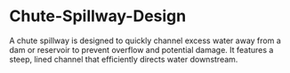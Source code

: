 # Chute-Spillway-Design
A chute spillway is designed to quickly channel excess water away from a dam or reservoir to prevent overflow and potential damage. It features a steep, lined channel that efficiently directs water downstream.
